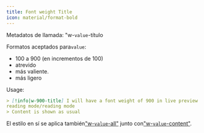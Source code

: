 ```yaml
---
title: Font weight Title
icon: material/format-bold
---
```


Metadatos de llamada: "w-`value`-título

Formatos aceptados para`value`:

- 100 a 900 (en incrementos de 100)
- atrevido
- más valiente.
- más ligero

Usage:

```md
> [!info|w-900-title] I will have a font weight of 900 in live preview and 
reading mode/reading mode
> Content is shown as usual
```

El estilo en sí se aplica también["w-`value`-all"](../combined-styling/page-24.md)
junto con["w-`value`-content"](../content-styling/page-14.md).

